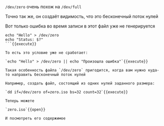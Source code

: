 `/dev/zero` очень похож на `/dev/full`

Точно так же, он создаёт видимость, что это бесконечный поток нулей

Вот только ошибка во время записи в этот файл уже не генерируется

```
echo "Hello" > /dev/zero
echo "Status: $?"
```{{execute}}

То есть это условие уже не сработает:

`echo "Hello" > /dev/zero || echo "Произошла ошибка"`{{execute}}

Такая особенность файла `/dev/zero` пригодится, когда вам нужно куда-то направить бесконечный поток нулей

Например, создать файл, состоящий из одних нулей заданного размера:

`dd if=/dev/zero of=zero.iso bs=32 count=32`{{execute}}

Теперь можете

`zero.iso`{{open}}

И посмотреть его содержимое